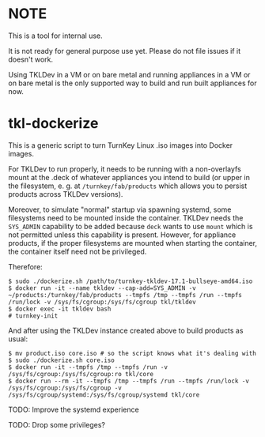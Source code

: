 # NOTE

This is a tool for internal use.

It is not ready for general purpose use yet. Please do not file issues if it doesn't work.

Using TKLDev in a VM or on bare metal and running appliances in a VM or on bare metal is the only supported way to build and run built appliances for now.

# tkl-dockerize

This is a generic script to turn TurnKey Linux .iso images into Docker images.

For TKLDev to run properly, it needs to be running with a non-overlayfs mount at the .deck of whatever appliances you intend to build (or upper in the filesystem, e. g. at `/turnkey/fab/products` which allows you to persist products across TKLDev versions).

Moreover, to simulate "normal" startup via spawning systemd, some filesystems need to be mounted inside the container.  TKLDev needs the `SYS_ADMIN` capability to be added because `deck` wants to use `mount` which is not permitted unless this capability is present. However, for appliance products, if the proper filesystems are mounted when starting the container, the container itself need not be privileged.

Therefore:

```shell
$ sudo ./dockerize.sh /path/to/turnkey-tkldev-17.1-bullseye-amd64.iso
$ docker run -it --name tkldev --cap-add=SYS_ADMIN -v ~/products:/turnkey/fab/products --tmpfs /tmp --tmpfs /run --tmpfs /run/lock -v /sys/fs/cgroup:/sys/fs/cgroup tkl/tkldev 
$ docker exec -it tkldev bash
# turnkey-init
```

And after using the TKLDev instance created above to build products as usual:

```shell
$ mv product.iso core.iso # so the script knows what it's dealing with
$ sudo ./dockerize.sh core.iso
$ docker run -it --tmpfs /tmp --tmpfs /run -v /sys/fs/cgroup:/sys/fs/cgroup:ro tkl/core
$ docker run --rm -it --tmpfs /tmp --tmpfs /run --tmpfs /run/lock -v /sys/fs/cgroup:/sys/fs/cgroup -v /sys/fs/cgroup/systemd:/sys/fs/cgroup/systemd tkl/core
```

TODO: Improve the systemd experience

TODO: Drop some privileges?
